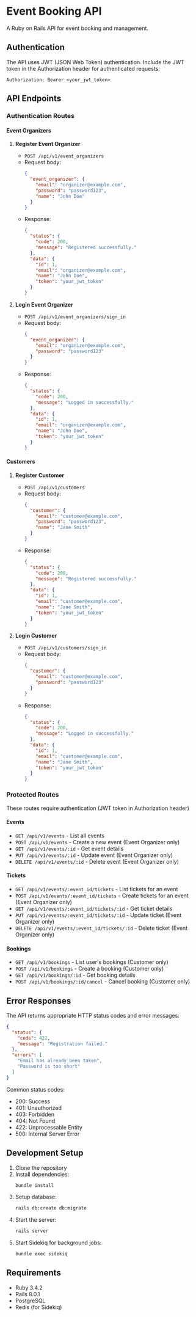 # Event Booking API

A Ruby on Rails API for event booking and management.

## Authentication

The API uses JWT (JSON Web Token) authentication. Include the JWT token in the Authorization header for authenticated requests:

```
Authorization: Bearer <your_jwt_token>
```

## API Endpoints

### Authentication Routes

#### Event Organizers

1. **Register Event Organizer**
   - `POST /api/v1/event_organizers`
   - Request body:
     ```json
     {
       "event_organizer": {
         "email": "organizer@example.com",
         "password": "password123",
         "name": "John Doe"
       }
     }
     ```
   - Response:
     ```json
     {
       "status": {
         "code": 200,
         "message": "Registered successfully."
       },
       "data": {
         "id": 1,
         "email": "organizer@example.com",
         "name": "John Doe",
         "token": "your_jwt_token"
       }
     }
     ```

2. **Login Event Organizer**
   - `POST /api/v1/event_organizers/sign_in`
   - Request body:
     ```json
     {
       "event_organizer": {
         "email": "organizer@example.com",
         "password": "password123"
       }
     }
     ```
   - Response:
     ```json
     {
       "status": {
         "code": 200,
         "message": "Logged in successfully."
       },
       "data": {
         "id": 1,
         "email": "organizer@example.com",
         "name": "John Doe",
         "token": "your_jwt_token"
       }
     }
     ```

#### Customers

1. **Register Customer**
   - `POST /api/v1/customers`
   - Request body:
     ```json
     {
       "customer": {
         "email": "customer@example.com",
         "password": "password123",
         "name": "Jane Smith"
       }
     }
     ```
   - Response:
     ```json
     {
       "status": {
         "code": 200,
         "message": "Registered successfully."
       },
       "data": {
         "id": 1,
         "email": "customer@example.com",
         "name": "Jane Smith",
         "token": "your_jwt_token"
       }
     }
     ```

2. **Login Customer**
   - `POST /api/v1/customers/sign_in`
   - Request body:
     ```json
     {
       "customer": {
         "email": "customer@example.com",
         "password": "password123"
       }
     }
     ```
   - Response:
     ```json
     {
       "status": {
         "code": 200,
         "message": "Logged in successfully."
       },
       "data": {
         "id": 1,
         "email": "customer@example.com",
         "name": "Jane Smith",
         "token": "your_jwt_token"
       }
     }
     ```

### Protected Routes

These routes require authentication (JWT token in Authorization header)

#### Events
- `GET /api/v1/events` - List all events
- `POST /api/v1/events` - Create a new event (Event Organizer only)
- `GET /api/v1/events/:id` - Get event details
- `PUT /api/v1/events/:id` - Update event (Event Organizer only)
- `DELETE /api/v1/events/:id` - Delete event (Event Organizer only)

#### Tickets
- `GET /api/v1/events/:event_id/tickets` - List tickets for an event
- `POST /api/v1/events/:event_id/tickets` - Create tickets for an event (Event Organizer only)
- `GET /api/v1/events/:event_id/tickets/:id` - Get ticket details
- `PUT /api/v1/events/:event_id/tickets/:id` - Update ticket (Event Organizer only)
- `DELETE /api/v1/events/:event_id/tickets/:id` - Delete ticket (Event Organizer only)

#### Bookings
- `GET /api/v1/bookings` - List user's bookings (Customer only)
- `POST /api/v1/bookings` - Create a booking (Customer only)
- `GET /api/v1/bookings/:id` - Get booking details
- `POST /api/v1/bookings/:id/cancel` - Cancel booking (Customer only)

## Error Responses

The API returns appropriate HTTP status codes and error messages:

```json
{
  "status": {
    "code": 422,
    "message": "Registration failed."
  },
  "errors": [
    "Email has already been taken",
    "Password is too short"
  ]
}
```

Common status codes:
- 200: Success
- 401: Unauthorized
- 403: Forbidden
- 404: Not Found
- 422: Unprocessable Entity
- 500: Internal Server Error

## Development Setup

1. Clone the repository
2. Install dependencies:
   ```bash
   bundle install
   ```
3. Setup database:
   ```bash
   rails db:create db:migrate
   ```
4. Start the server:
   ```bash
   rails server
   ```
5. Start Sidekiq for background jobs:
   ```bash
   bundle exec sidekiq
   ```

## Requirements

- Ruby 3.4.2
- Rails 8.0.1
- PostgreSQL
- Redis (for Sidekiq)
